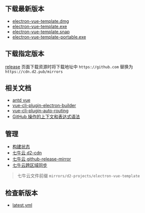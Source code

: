 ## 下载最新版本

* [electron-vue-template.dmg](https://cdn.d2.pub/mirrors/d2-projects/electron-vue-template/releases/latest/electron-vue-template.dmg)
* [electron-vue-template.exe](https://cdn.d2.pub/mirrors/d2-projects/electron-vue-template/releases/latest/electron-vue-template.exe)
* [electron-vue-template.snap](https://cdn.d2.pub/mirrors/d2-projects/electron-vue-template/releases/latest/electron-vue-template.snap)
* [electron-vue-template-portable.exe](https://cdn.d2.pub/mirrors/d2-projects/electron-vue-template/releases/latest/electron-vue-template-portable.exe)

## 下载指定版本

[release](https://github.com/d2-projects/electron-vue-template/releases) 页面下载资源时将下载地址中 `https://github.com` 替换为 `https://cdn.d2.pub/mirrors`

## 相关文档

* [antd vue](https://www.antdv.com/docs/vue/getting-started-cn/)
* [vue-cli-plugin-electron-builder](https://nklayman.github.io/vue-cli-plugin-electron-builder/guide/guide.html)
* [vue-cli-plugin-auto-routing](https://github.com/ktsn/vue-cli-plugin-auto-routing)
* [GitHub 操作的上下文和表达式语法](https://help.github.com/cn/actions/reference/context-and-expression-syntax-for-github-actions)

## 管理

* [构建状态](https://github.com/d2-projects/electron-vue-template/actions)
* [七牛云 d2-cdn](https://portal.qiniu.com/kodo/bucket/resource?bucketName=d2-cdn)
* [七牛云 github-release-mirror](https://portal.qiniu.com/kodo/bucket/resource?bucketName=github-release-mirror)
* [七牛云跨区域同步](https://portal.qiniu.com/kodo)

> 七牛云文件前缀 `mirrors/d2-projects/electron-vue-template`

## 检查新版本

* [latest.yml](https://cdn.d2.pub/mirrors/d2-projects/electron-vue-template/releases/latest/latest.yml)
